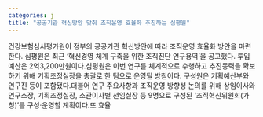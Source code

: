 ```yaml
---
categories: j
title: "공공기관 혁신방안 맞춰 조직운영 효율화 추진하는 심평원"
---
```

건강보험심사평가원이 정부의 공공기관 혁신방안에 따라 조직운영 효율화 방안을 마련한다. 심평원은 최근 ‘혁신경영 체계 구축을 위한 조직진단 연구용역’을 공고했다. 투입 예산은 2억3,200만원이다.심평원은 이번 연구를 체계적으로 수행하고 추진동력을 확보하기 위해 기획조정실장을 총괄로 한 팀으로 운영될 방침이다. 구성원은 기획예산부와 연구진 등이 포함됐다.더불어 연구 주요사항과 조직운영 방향성 논의를 위해 상임이사와 연구소장, 기획조정실장, 소관이사별 선임실장 등 9명으로 구성된 ‘조직혁신위원회(가칭)’를 구성·운영할 계획이다.또 효율